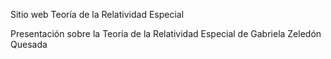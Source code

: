 Sitio web Teoría de la Relatividad Especial

Presentación sobre la Teoría de la Relatividad Especial de Gabriela Zeledón Quesada